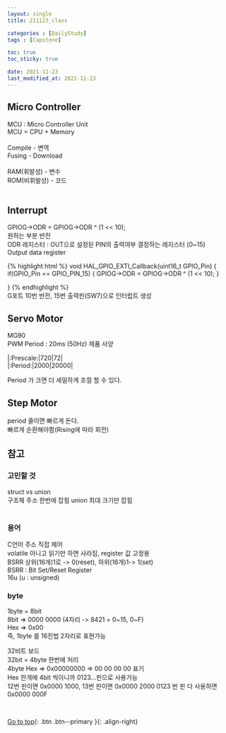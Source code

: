 ```yaml
---
layout: single
title: 211123_class

categories : [DailyStudy]
tags : [Capstone]

toc: true
toc_sticky: true

date: 2021-11-23
last_modified_at: 2021-11-23
---
```


## Micro Controller
MCU : Micro Controller Unit  
MCU = CPU + Memory  
<br>
Compile - 변역  
Fusing  - Download  
<br>
RAM(휘발성) - 변수   
ROM(비휘발성) - 코드  
<br>

## Interrupt
GPIOG->ODR = GPIOG->ODR ^ (1 << 10);  
원하는 부분 반전
<br>
ODR 레지스터 : OUT으로 설정된 PIN의 출력여부 결정하는 레지스터 (0~15)  
Output data register  

{% highlight html %}
void HAL_GPIO_EXTI_Callback(uint16_t GPIO_Pin)
{
  if(GPIO_Pin == GPIO_PIN_15)
  {
	GPIOG->ODR = GPIOG->ODR ^ (1 << 10);
  } 

}
{% endhighlight %}
<br>
G포트 10번 반전,  15번 출력핀(SW7)으로 인터럽트 생성

## Servo Motor

MG90  
PWM Period : 20ms (50Hz) 제품 사양

|:Prescale:|720|72|   
|:Period:|2000|20000|

Period 가 크면 더 세밀하게 조절 할 수 있다.
<br>

## Step Motor

period 줄이면 빠르게 돈다.  
빠르게 순환해야함(Rising에 따라 회전) 
<br>

## 참고

### 고민할 것
struct vs union  
구조체 주소 한번에 잡힘
union 최대 크기만 잡힘
<br>
<br>

### 용어
C언어 주소 직접 제어  
volatile 아니고 읽기만 하면 사라짐, register 값 고정용  
BSRR 상위(16개)1로 -> 0(reset), 하위(16개)1-> 1(set)  
BSRR : Bit Set/Reset Register  
16u (u : unsigned) 
<br>

### byte
1byte = 8bit  
8bit => 0000 0000  (4자리 -> 8421 = 0~15, 0~F)  
Hex  => 0x00  
즉, 1byte 를 16진법 2자리로 표현가능  
  
32비트 보드  
32bit = 4byte 한번에 처리  
4byte Hex => 0x00000000  => 00 00 00 00 표기  
Hex 한개에 4bit 씩이니까 0123...핀으로 사용가능  
12번 핀이면 0x0000 1000, 13번 핀이면 0x0000 2000
0123 번 핀 다 사용하면 0x0000 000F  



<br>

[Go to top](#){: .btn .btn--primary }{: .align-right}